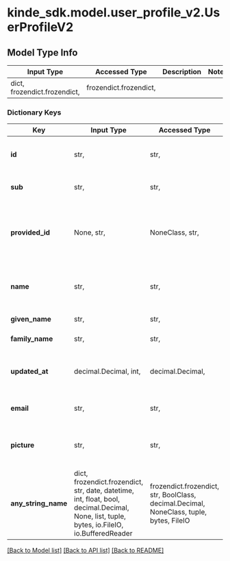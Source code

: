 # kinde_sdk.model.user_profile_v2.UserProfileV2

## Model Type Info
Input Type | Accessed Type | Description | Notes
------------ | ------------- | ------------- | -------------
dict, frozendict.frozendict,  | frozendict.frozendict,  |  | 

### Dictionary Keys
Key | Input Type | Accessed Type | Description | Notes
------------ | ------------- | ------------- | ------------- | -------------
**id** | str,  | str,  | Unique id of the user in Kinde (deprecated). | [optional] 
**sub** | str,  | str,  | Unique id of the user in Kinde. | [optional] 
**provided_id** | None, str,  | NoneClass, str,  | Value of the user&#x27;s id in a third-party system when the user is imported into Kinde. | [optional] 
**name** | str,  | str,  | Users&#x27;s first and last name separated by a space. | [optional] 
**given_name** | str,  | str,  | User&#x27;s first name. | [optional] 
**family_name** | str,  | str,  | User&#x27;s last name. | [optional] 
**updated_at** | decimal.Decimal, int,  | decimal.Decimal,  | Date the user was last updated at (In Unix time). | [optional] 
**email** | str,  | str,  | User&#x27;s email address if available. | [optional] 
**picture** | str,  | str,  | URL that point&#x27;s to the user&#x27;s picture or avatar | [optional] 
**any_string_name** | dict, frozendict.frozendict, str, date, datetime, int, float, bool, decimal.Decimal, None, list, tuple, bytes, io.FileIO, io.BufferedReader | frozendict.frozendict, str, BoolClass, decimal.Decimal, NoneClass, tuple, bytes, FileIO | any string name can be used but the value must be the correct type | [optional]

[[Back to Model list]](../../README.md#documentation-for-models) [[Back to API list]](../../README.md#documentation-for-api-endpoints) [[Back to README]](../../README.md)

